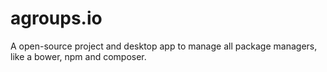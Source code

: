 # agroups.io
A open-source project and desktop app to manage  all package managers, like a bower, npm and composer.
